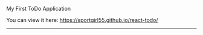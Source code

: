 My First ToDo Application

You can view it here: https://sportgirl55.github.io/react-todo/

------------------
